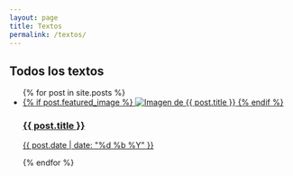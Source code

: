 ```yaml
---
layout: page
title: Textos
permalink: /textos/
---
```


<h2>Todos los textos</h2>
<ul class="posts">
  {% for post in site.posts %}
    <li class="post-preview">
      <a href="{{ post.url }}">
        {% if post.featured_image %}
          <img src="{{ post.featured_image }}" alt="Imagen de {{ post.title }}" class="post-image">
        {% endif %}
        <h3>{{ post.title }}</h3>
        <p>{{ post.date | date: "%d %b %Y" }}</p>
      </a>
    </li>
  {% endfor %}
</ul>

